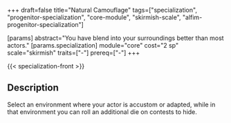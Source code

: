 +++
draft=false
title="Natural Camouflage"
tags=["specialization", "progenitor-specialization", "core-module", "skirmish-scale", "alfim-progenitor-specialization"]

[params]
  abstract="You have blend into your surroundings better than most actors."
  [params.specialization]
    module="core"
    cost="2 sp"
    scale="skirmish"
    traits=["-"]
    prereq=["-"]
+++

{{< specialization-front >}}

## Description

Select an environment where your actor is accustom or adapted, while in that environment you can roll an additional die on contests to hide.


